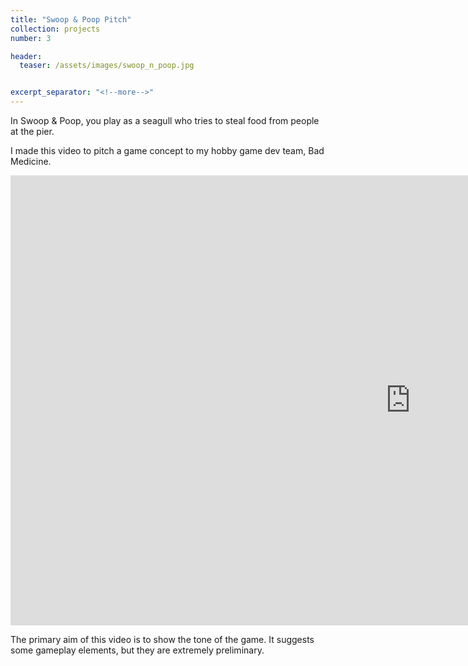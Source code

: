 ```yaml
---
title: "Swoop & Poop Pitch"
collection: projects
number: 3

header:
  teaser: /assets/images/swoop_n_poop.jpg


excerpt_separator: "<!--more-->"
---
```

In Swoop & Poop, you play as a seagull who tries to steal food from people at the pier.
<!--more-->
I made this video to pitch a game concept to my hobby game dev team, Bad Medicine. 

<iframe width="1280" height="720" src="https://www.youtube.com/embed/KEokpBbrAT8" title="YouTube video player" frameborder="0" allow="accelerometer; autoplay; clipboard-write; encrypted-media; gyroscope; picture-in-picture" allowfullscreen = true></iframe>

The primary aim of this video is to show the tone of the game. It suggests some gameplay elements, but they are extremely preliminary.
